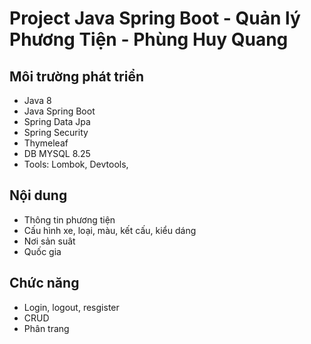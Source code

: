 
# Project Java Spring Boot - Quản lý Phương Tiện - Phùng Huy Quang

## Môi trường phát triển
 - Java 8
 - Java Spring Boot
 - Spring Data Jpa
 - Spring Security
 - Thymeleaf
 - DB MYSQL 8.25
 - Tools: Lombok, Devtools, 
## Nội dung
 - Thông tin phương tiện
 - Cấu hình xe, loại, màu, kết cấu, kiểu dáng
 - Nơi sản suât
 - Quốc gia
## Chức năng
  - Login, logout, resgister
  - CRUD
  - Phân trang
